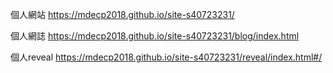 個人網站 https://mdecp2018.github.io/site-s40723231/

個人網誌 https://mdecp2018.github.io/site-s40723231/blog/index.html

個人reveal https://mdecp2018.github.io/site-s40723231/reveal/index.html#/
